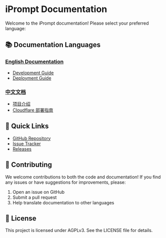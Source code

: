 # iPrompt Documentation

Welcome to the iPrompt documentation! Please select your preferred language:

## 📚 Documentation Languages

### [English Documentation](en/)
- [Development Guide](en/development.md)
- [Deployment Guide](en/deployment.md)

### [中文文档](zh/)
- [项目介绍](zh/README.md)
- [Cloudflare 部署指南](zh/cloudflare-deployment.md)

## 🔗 Quick Links

- [GitHub Repository](https://github.com/LeoGray/iPrompt)
- [Issue Tracker](https://github.com/LeoGray/iPrompt/issues)
- [Releases](https://github.com/LeoGray/iPrompt/releases)

## 📝 Contributing

We welcome contributions to both the code and documentation! If you find any issues or have suggestions for improvements, please:

1. Open an issue on GitHub
2. Submit a pull request
3. Help translate documentation to other languages

## 📄 License

This project is licensed under AGPLv3. See the LICENSE file for details.